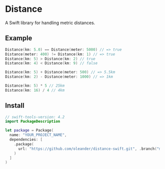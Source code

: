 # Distance

A Swift library for handling metric distances.

## Example

``` swift
Distance(km: 5.0) == Distance(meter: 5000) // => true
Distance(meter: 400) != Distance(km: 1) // => true
Distance(km: 5) > Distance(km: 2) // true
Distance(km: 4) < Distance(km: 9) // false

Distance(km: 5) + Distance(meter: 500) // => 5.5km
Distance(km: 2) - Distance(meter: 1000) // => 1km

Distance(km: 5) * 5 // 25km
Distance(km: 16) / 4 // 4km
```

## Install

``` swift
// swift-tools-version: 4.2
import PackageDescription

let package = Package(
  name: "YOUR_PROJECT_NAME",
  dependencies: [
    .package(
      url: "https://github.com/oleander/distance-swift.git", .branch("master")
    )
  ]
)
```

